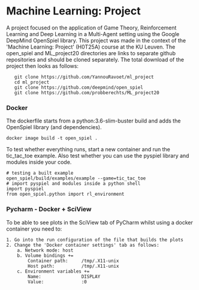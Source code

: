 # Machine Learning: Project
A project focused on the application of Game Theory, Reinforcement Learning and Deep Learning in a Multi-Agent setting using the Google DeepMind OpenSpiel library. This project was made in the context of the 'Machine Learning: Project' (H0T25A) course at the KU Leuven. The open_spiel and ML_project20 directories are links to separate github repositories and should be cloned separately. The total download of the project then looks as follows:

       git clone https://github.com/YannouRavoet/ml_project
       cd ml_project
       git clone https://github.com/deepmind/open_spiel
       git clone https://github.com/probberechts/ML_project20

### Docker
The dockerfile starts from a python:3.6-slim-buster build and adds the OpenSpiel library (and dependencies).

    docker image build -t open_spiel .
To test whether everything runs, start a new container and run the tic_tac_toe example. 
Also test whether you can use the pyspiel library and modules inside your code.

    # testing a built example
    open_spiel/build/examples/example --game=tic_tac_toe
    # import pyspiel and modules inside a python shell
    import pyspiel
    from open_spiel.python import rl_environment

### Pycharm - Docker + SciView
To be able to see plots in the SciView tab of PyCharm whilst using a docker container you need to:

    1. Go into the run configuration of the file that builds the plots
    2. Change the 'Docker container settings' tab as follows:
        a. Network mode: host
        b. Volume bindings += 
            Container path:     /tmp/.X11-unix 
            Host path:          /tmp/.X11-unix
        c. Environment variables +=
            Name:               DISPLAY
            Value:              :0
